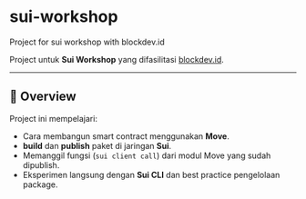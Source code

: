 # sui-workshop
Project for sui workshop with blockdev.id

Project untuk **Sui Workshop** yang difasilitasi [blockdev.id](https://blockdev.id).  

---

## 🚀 Overview
Project ini mempelajari:
- Cara membangun smart contract menggunakan **Move**.
- **build** dan **publish** paket di jaringan **Sui**.
- Memanggil fungsi (`sui client call`) dari modul Move yang sudah dipublish.
- Eksperimen langsung dengan **Sui CLI** dan best practice pengelolaan package.